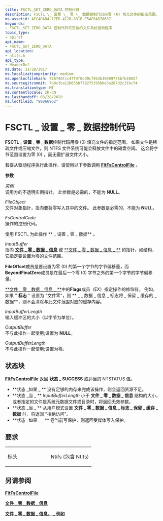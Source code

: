 ```yaml
---
title: FSCTL_SET_ZERO_DATA 控制代码
description: FSCTL \_ 设置 \_ 零 \_ 数据控制代码用零 (0) 填充文件的指定范围。
ms.assetid: AEC4DAD4-17EB-412B-881B-E54F6A578637
keywords:
- FSCTL_SET_ZERO_DATA 控制代码可安装的文件系统驱动程序
topic_type:
- apiref
api_name:
- FSCTL_SET_ZERO_DATA
api_location:
- ntifs.h
api_type:
- HeaderDef
ms.date: 11/28/2017
ms.localizationpriority: medium
ms.openlocfilehash: 726740fcc47f9f0dd9cf9b4b39089776bfb4003f
ms.sourcegitcommit: 7b9c3ba12b05bbf78275395bbe3a287d2c31bcf4
ms.translationtype: MT
ms.contentlocale: zh-CN
ms.lasthandoff: 08/28/2020
ms.locfileid: "89066962"
---
```

# <a name="fsctl_set_zero_data-control-code"></a>FSCTL \_ 设置 \_ 零 \_ 数据控制代码


**FSCTL \_ 设置 \_ 零 \_ 数据**控制代码用零 (0) 填充文件的指定范围。 如果文件是稀疏文件或压缩文件，则 NTFS 文件系统可能会释放文件中的磁盘空间。 这会将字节范围设置为零 (0) ，而无需扩展文件大小。

若要从驱动程序执行此操作，请使用以下参数调用 [**FltFsControlFile**](/windows-hardware/drivers/ddi/fltkernel/nf-fltkernel-fltfscontrolfile) 。

**参数**

<a href="" id="instance"></a>*实例*  
调用方的不透明实例指针。 此参数是必需的，不能为 **NULL**。

<a href="" id="fileobject"></a>*FileObject*  
文件对象指针，指向要将零写入其中的文件。 此参数是必需的，不能为 **NULL**。

<a href="" id="fscontrolcode"></a>*FsControlCode*  
操作的控制代码。

使用 FSCTL 为此操作 ** \_ 设置 \_ 零 \_ 数据** 。

<a href="" id="inputbuffer"></a>*InputBuffer*  
指向 [**文件 \_ 零 \_ 数据 \_ 信息**](/windows-hardware/drivers/ddi/ntifs/ns-ntifs-_file_zero_data_information) 或 [**文件 \_ 零 \_ 数据 \_ 信息 \_ **](/windows-hardware/drivers/ddi/ntifs/ns-ntifs-_file_zero_data_information_ex) 的指针，如结构，它指定要设置为零的文件范围。

**FileOffset**成员是要设置为零 (0) 的第一个字节的字节偏移量，而**BeyondFinalZero**成员是在最后一个零 (0) 字节之外的第一个字节的字节偏移量。

[**文件 \_ 零 \_ 数据 \_ 信息 \_ **](/windows-hardware/drivers/ddi/ntifs/ns-ntifs-_file_zero_data_information_ex)中的**Flags**成员（EX）指定操作的修饰符。 例如，如果 " **标志** " 设置为 "文件零"，则 ** \_ \_ 数据 \_ 信息 \_ 标志将 \_ 保留 \_ 缓存的 \_ 数据**，则不会清除与此文件范围对应的缓存内容。

<a href="" id="inputbufferlength"></a>*InputBufferLength*  
输入缓冲区的大小（以字节为单位）。

<a href="" id="outputbuffer"></a>*OutputBuffer*  
不与此操作一起使用;设置为 **NULL**。

<a href="" id="outputbufferlength"></a>*OutputBufferLength*  
不与此操作一起使用;设置为零。

<a name="status-block"></a>状态块
------------

[**FltFsControlFile**](/windows-hardware/drivers/ddi/fltkernel/nf-fltkernel-fltfscontrolfile) 返回 **状态 \_ SUCCESS** 或适当的 NTSTATUS 值。

-   **状态 \_如果 \_ ** 没有足够的内存来完成该操作，则会返回资源不足。
-   **状态 \_当 \_ ** *InputBufferLength* 小于 **文件 \_ 零 \_ 数据 \_ 信息** 结构的大小，或者指定的文件是系统元数据文件或目录时，将返回无效参数。
-   **状态 \_当 \_ ** 从用户模式设置 **文件 \_ 零 \_ 数据 \_ 信息 \_ 标志 \_ 保留 \_ 缓存 \_ 数据** 时，将返回 "拒绝访问"。
-   **状态 \_如果 \_ \_ ** 卷当前写保护，则返回受媒体写入保护。

<a name="requirements"></a>要求
------------

<table>
<colgroup>
<col width="50%" />
<col width="50%" />
</colgroup>
<tbody>
<tr class="odd">
<td align="left"><p>标头</p></td>
<td align="left">Ntifs (包含 Ntifs) </td>
</tr>
</tbody>
</table>

## <a name="see-also"></a>另请参阅


[**FltFsControlFile**](/windows-hardware/drivers/ddi/fltkernel/nf-fltkernel-fltfscontrolfile)

[**文件 \_ 零 \_ 数据 \_ 信息**](/windows-hardware/drivers/ddi/ntifs/ns-ntifs-_file_zero_data_information)

[**文件 \_ 零 \_ 数据 \_ 信息， \_ 例如**](/windows-hardware/drivers/ddi/ntifs/ns-ntifs-_file_zero_data_information_ex)

 

